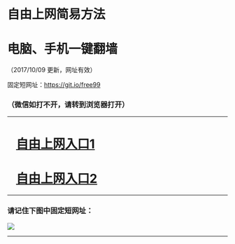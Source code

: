 ﻿# 自由上网简易方法

# 电脑、手机一键翻墙

（2017/10/09 更新，网址有效）

固定短网址：https://git.io/free99

### （微信如打不开，请转到浏览器打开）


***





# &nbsp;&nbsp; <a href="http://ft2455518489.fwq-tz-1001.info/fwqtz01.html?t=10090016667 " target="_blank">自由上网入口1</a>
# &nbsp;&nbsp; <a href="http://ft185991696.fwq-tz-1002.info/fwqtz02.html?t=1009001685 " target="_blank">自由上网入口2</a>
***

### 请记住下图中固定短网址：

<img src="https://s3-us-west-2.amazonaws.com/fwq-1001/yjfq-20170905okok.png" /> 


***

